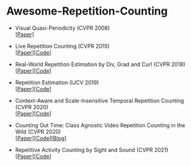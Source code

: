 # Awesome-Repetition-Counting

* Visual Quasi-Periodicity (CVPR 2008) </br>
[[Paper](https://pure.uva.nl/ws/files/4250285/61995_295471.pdf)] </br>

* Live Repetition Counting (CVPR 2015) </br>
[[Paper](https://openaccess.thecvf.com/content_iccv_2015/papers/Levy_Live_Repetition_Counting_ICCV_2015_paper.pdf)][[Code](https://github.com/ofirlevy/repcount)] </br>

* Real-World Repetition Estimation by Div, Grad and Curl (CVPR 2018) </br>
[[Paper](https://arxiv.org/abs/1802.09971)][[Code](http://tomrunia.github.io/projects/repetition/)] </br>

* Repetition Estimation (IJCV 2019) </br>
[[Paper](https://link.springer.com/article/10.1007%2Fs11263-019-01194-0)][[Code](https://github.com/tomrunia/PyTorchWavelets)] </br>

* Context-Aware and Scale-Insensitive Temporal Repetition Counting (CVPR 2020) </br>
[[Paper](https://openaccess.thecvf.com/content_CVPR_2020/papers/Zhang_Context-Aware_and_Scale-Insensitive_Temporal_Repetition_Counting_CVPR_2020_paper.pdf)][[Code](https://github.com/Xiaodomgdomg/Deep-Temporal-Repetition-Counting)] </br>

* Counting Out Time: Class Agnostic Video Repetition Counting in the Wild (CVPR 2020) </br>
[[Paper](https://openaccess.thecvf.com/content_CVPR_2020/papers/Dwibedi_Counting_Out_Time_Class_Agnostic_Video_Repetition_Counting_in_the_CVPR_2020_paper.pdf)][[Code](https://colab.research.google.com/github/google-research/google-research/blob/master/repnet/repnet_colab.ipynb)][[Blog](https://ai.googleblog.com/2020/06/repnet-counting-repetitions-in-videos.html)] </br>

* Repetitive Activity Counting by Sight and Sound (CVPR 2021) </br>
[[Paper](https://arxiv.org/abs/2103.13096)][[Code](https://github.com/xiaobai1217/RepetitionCounting)] </br>
